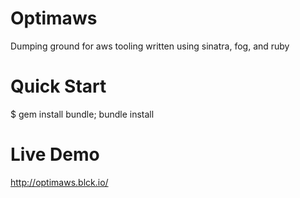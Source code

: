 Optimaws
========

Dumping ground for aws tooling written using sinatra, fog, and ruby

Quick Start
===========

$ gem install bundle; bundle install

Live Demo
=========

http://optimaws.blck.io/
